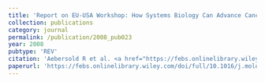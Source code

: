 ```yaml
---
title: 'Report on EU-USA Workshop: How Systems Biology Can Advance Cancer Research'
collection: publications
category: journal
permalink: /publication/2008_pub023
year: 2008
pubtype: 'REV'
citation: 'Aebersold R et al. <a href="https://febs.onlinelibrary.wiley.com/doi/full/10.1016/j.molonc.2008.11.003">Report on EU-USA Workshop: How Systems Biology Can Advance Cancer Research</a>. 2009. <i>Molecular Oncology</i> 3(1): 9-17'
paperurl: 'https://febs.onlinelibrary.wiley.com/doi/full/10.1016/j.molonc.2008.11.003'
---
```

